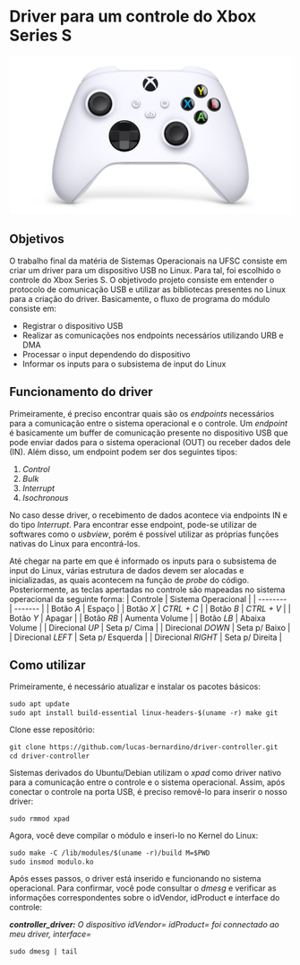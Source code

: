 # Driver para um controle do Xbox Series S

![ControllerImage](/assets/controller_image.jpg)


## Objetivos
  O trabalho final da matéria de Sistemas Operacionais na UFSC consiste em criar um driver para um dispositivo USB no Linux. Para tal, foi escolhido o controle do Xbox Series S. O objetivodo projeto consiste em entender o protocolo de comunicação USB e utilizar as bibliotecas presentes no Linux para a criação do driver. Basicamente, o fluxo de programa do módulo consiste em:
  * Registrar o dispositivo USB
  * Realizar as comunicações nos endpoints necessários utilizando URB e DMA
  * Processar o input dependendo do dispositivo
  * Informar os inputs para o subsistema de input do Linux


## Funcionamento do driver
  Primeiramente, é preciso encontrar quais são os *endpoints* necessários para a comunicação entre o sistema operacional e o controle. Um *endpoint* é basicamente um buffer de comunicação presente no dispositivo USB que pode enviar dados para o sistema operacional (OUT) ou receber dados dele (IN). Além disso, um endpoint podem ser dos seguintes tipos:
  
  1. *Control*
  2. *Bulk*
  3. *Interrupt*
  4. *Isochronous*

  No caso desse driver, o recebimento de dados acontece via endpoints IN e do tipo *Interrupt*. Para encontrar esse endpoint, pode-se utilizar de softwares como o *usbview*, porém é possível utilizar as próprias funções nativas do Linux para encontrá-los.
  

  Até chegar na parte em que é informado os inputs para o subsistema de input do Linux, várias estrutura de dados devem ser alocadas e inicializadas, as quais acontecem na função de *probe* do código. Posteriormente, as teclas apertadas no controle são mapeadas no sistema operacional da seguinte forma:
  |     Controle         |   Sistema Operacional |
  |    --------          |   -------             |
  |    Botão *A*           |    Espaço             |
  |    Botão *X*           |    *CTRL + C*           |
  |    Botão *B*           |    *CTRL + V*           |
  |    Botão *Y*           |    Apagar             |
  |    Botão *RB*          |    Aumenta Volume     |
  |    Botão *LB*          |    Abaixa Volume      |
  |    Direcional *UP*     |    Seta p/ Cima       |
  |    Direcional *DOWN*   |    Seta p/ Baixo      |
  |    Direcional *LEFT*   |    Seta p/ Esquerda   |
  |    Direcional *RIGHT*  |    Seta p/ Direita    |


## Como utilizar

Primeiramente, é necessário atualizar e instalar os pacotes básicos:
``` 
sudo apt update
sudo apt install build-essential linux-headers-$(uname -r) make git
```

Clone esse repositório:
``` 
git clone https://github.com/lucas-bernardino/driver-controller.git
cd driver-controller
```

Sistemas derivados do Ubuntu/Debian utilizam o *xpad* como driver nativo para a comunicação entre o controle e o sistema operacional. Assim, após conectar o controle na porta USB, é preciso removê-lo para inserir o nosso driver:
```
sudo rmmod xpad
```

Agora, você deve compilar o módulo e inseri-lo no Kernel do Linux:
```
sudo make -C /lib/modules/$(uname -r)/build M=$PWD
sudo insmod modulo.ko
```

Após esses passos, o driver está inserido e funcionando no sistema operacional. Para confirmar, você pode consultar o *dmesg* e verificar as informações correspondentes sobre o idVendor, idProduct e interface do controle:

***controller_driver:*** *O dispositivo idVendor= idProduct= foi connectado ao meu driver, interface=*
```
sudo dmesg | tail
```

